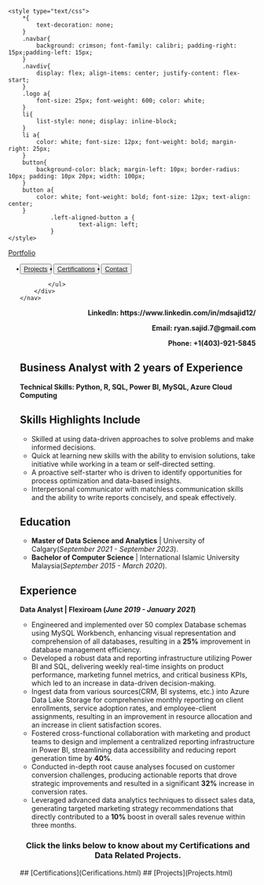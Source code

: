 <html>
<head>
	<meta charset="utf-8">
	<meta name="viewport" content="width=device-width, initial-scale=1">
	
	<style type="text/css">
		*{
			text-decoration: none;
		}
		.navbar{
			background: crimson; font-family: calibri; padding-right: 15px;padding-left: 15px;
		}
		.navdiv{
			display: flex; align-items: center; justify-content: flex-start;
		}
		.logo a{
			font-size: 25px; font-weight: 600; color: white;
		}
		li{
			list-style: none; display: inline-block;
		}
		li a{
			color: white; font-size: 12px; font-weight: bold; margin-right: 25px;
		}
		button{
			background-color: black; margin-left: 10px; border-radius: 10px; padding: 10px 20px; width: 100px;
		}
		button a{
			color: white; font-weight: bold; font-size: 12px; text-align: center;
		}
                .left-aligned-button a {
                        text-align: left;
                }
	</style>
</head>
<body>
	<nav class="navbar">
		<div class="navdiv">
			<div class="logo"><a href="#">Portfolio</a> </div>
			<ul>
				<button><li><a href="Projects.html">Projects</a></li></button>
				<button class="left-aligned-button"><li><a href="Cerifications.html">Certifications</a></li> 
                                </button>
				<button><li><a href="#">Contact</a></li></button>
				
			</ul>
		</div>
	</nav>
</body>
</html>
<p align="right"><b>LinkedIn: https://www.linkedin.com/in/mdsajid12/  </b></p>
<p align="right"><b>Email: ryan.sajid.7@gmail.com</b></p>
<p align="right"><b>Phone: +1(403)-921-5845</b></p>

## Business Analyst with 2 years of Experience
**Technical Skills: Python, R, SQL, Power BI, MySQL, Azure Cloud Computing**

## Skills Highlights Include
- Skilled at using data-driven approaches to solve problems and make informed decisions.
- Quick at learning new skills with the ability to envision solutions, take initiative while working in a team or self-directed setting.
- A proactive self-starter who is driven to identify opportunities for process optimization and data-based insights.
- Interpersonal communicator with matchless communication skills and the ability to write reports concisely, and speak effectively.
  
## Education 
- <b>Master of Data Science and Analytics</b>     |     University of Calgary(_September 2021 - September 2023_).
- <b>Bachelor of Computer Science</b>    |    International Islamic University Malaysia(_September 2015 - March 2020_).

## Experience
<b>Data Analyst | Flexiroam (_June 2019 - January 2021_)</b>
- Engineered and implemented over 50 complex Database schemas using MySQL Workbench, enhancing visual representation and comprehension of all databases, resulting in a **25%** improvement in database management efficiency.
- Developed a robust data and reporting infrastructure utilizing Power BI and SQL, delivering weekly real-time insights on product performance, marketing funnel metrics, and critical business KPIs, which led to an increase in data-driven decision-making.
- Ingest data from various sources(CRM, BI systems, etc.) into Azure Data Lake Storage for comprehensive monthly reporting on client enrollments, service adoption rates, and employee-client assignments, resulting in an improvement in resource allocation and an increase in client satisfaction scores.
- Fostered cross-functional collaboration with marketing and product teams to design and implement a centralized reporting infrastructure in Power BI, streamlining data accessibility and reducing report generation time by **40%**.
- Conducted in-depth root cause analyses focused on customer conversion challenges, producing actionable reports that drove strategic improvements and resulted in a significant **32%** increase in conversion rates.
-  Leveraged advanced data analytics techniques to dissect sales data, generating targeted marketing strategy recommendations that directly contributed to a **10%** boost in overall sales revenue within three months.
<h3 align="center">Click the links below to know about my Certifications and Data Related Projects.</h3>
## [Certifications](Cerifications.html)
## [Projects](Projects.html)











